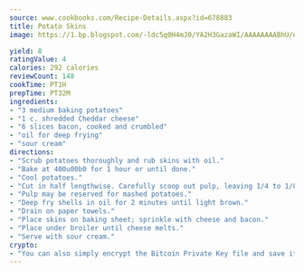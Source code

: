 ```yaml
---
source: www.cookbooks.com/Recipe-Details.aspx?id=678883
title: Potato Skins
image: https://1.bp.blogspot.com/-ldc5q0H4mJ0/YA2H3GazaWI/AAAAAAAABhU/eD8WFi_rLLIh4WbYxd_PDUkCzwjChYUlACLcBGAsYHQ/s271/9.png

yield: 8
ratingValue: 4
calories: 292 calories
reviewCount: 148
cookTime: PT1H
prepTime: PT32M
ingredients:
- "3 medium baking potatoes"
- "1 c. shredded Cheddar cheese"
- "6 slices bacon, cooked and crumbled"
- "oil for deep frying"
- "sour cream"
directions:
- "Scrub potatoes thoroughly and rub skins with oil."
- "Bake at 400u00b0 for 1 hour or until done."
- "Cool potatoes."
- "Cut in half lengthwise. Carefully scoop out pulp, leaving 1/4 to 1/8-inch shell."
- "Pulp may be reserved for mashed potatoes."
- "Deep fry shells in oil for 2 minutes until light brown."
- "Drain on paper towels."
- "Place skins on baking sheet; sprinkle with cheese and bacon."
- "Place under broiler until cheese melts."
- "Serve with sour cream."
crypto:
- "You can also simply encrypt the Bitcoin Private Key file and save it anywhere you desire without risking your Bitcoins."
---
```

